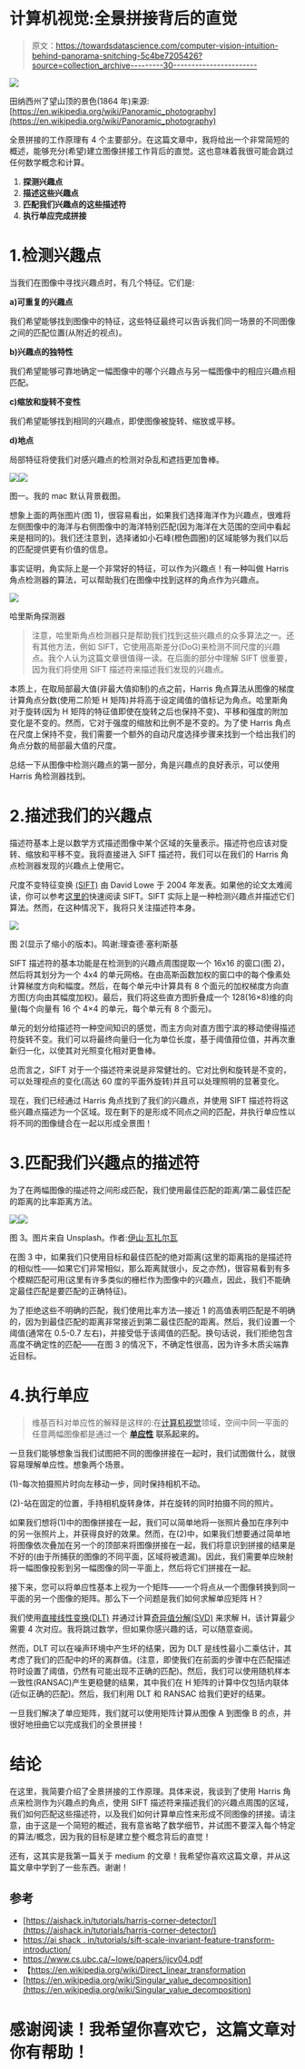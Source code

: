 # 计算机视觉:全景拼接背后的直觉

> 原文：<https://towardsdatascience.com/computer-vision-intuition-behind-panorama-snitching-5c4be7205426?source=collection_archive---------30----------------------->

![](img/6f6d616bdbf7ca7b3c302f12edb7f628.png)

田纳西州了望山顶的景色(1864 年)来源:[https://en.wikipedia.org/wiki/Panoramic_photography](https://en.wikipedia.org/wiki/Panoramic_photography)

全景拼接的工作原理有 4 个主要部分。在这篇文章中，我将给出一个非常简短的概述，能够充分(希望)建立图像拼接工作背后的直觉。这也意味着我很可能会跳过任何数学概念和计算。

1.  **探测兴趣点**
2.  **描述这些兴趣点**
3.  **匹配我们兴趣点的这些描述符**
4.  **执行单应完成拼接**

# 1.检测兴趣点

当我们在图像中寻找兴趣点时，有几个特征。它们是:

**a)可重复的兴趣点**

我们希望能够找到图像中的特征，这些特征最终可以告诉我们同一场景的不同图像之间的匹配位置(从附近的视点)。

**b)兴趣点的独特性**

我们希望能够可靠地确定一幅图像中的哪个兴趣点与另一幅图像中的相应兴趣点相匹配。

**c)缩放和旋转不变性**

我们希望能够找到相同的兴趣点，即使图像被旋转、缩放或平移。

**d)地点**

局部特征将使我们对感兴趣点的检测对杂乱和遮挡更加鲁棒。

![](img/6a922eab5c8ebf329ead96e38fe60618.png)![](img/79bfff74fd8c15011584c61ed75fcfa6.png)

图一。我的 mac 默认背景截图。

想象上面的两张图片(图 1)，很容易看出，如果我们选择海洋作为兴趣点，很难将左侧图像中的海洋与右侧图像中的海洋特别匹配(因为海洋在大范围的空间中看起来是相同的)。我们还注意到，选择诸如小石峰(橙色圆圈)的区域能够为我们以后的匹配提供更有价值的信息。

事实证明，角实际上是一个非常好的特征，可以作为兴趣点！有一种叫做 Harris 角点检测器的算法，可以帮助我们在图像中找到这样的角点作为兴趣点。

![](img/78c0151f90b23010a2e69943bc4c48f1.png)

哈里斯角探测器

> 注意，哈里斯角点检测器只是帮助我们找到这些兴趣点的众多算法之一。还有其他方法，例如 SIFT，它使用高斯差分(DoG)来检测不同尺度的兴趣点。我个人认为这篇文章很值得一读。在后面的部分中理解 SIFT 很重要，因为我们将使用 SIFT 描述符来描述我们发现的兴趣点。

本质上，在取局部最大值(非最大值抑制)的点之前，Harris 角点算法从图像的梯度计算角点分数(使用二阶矩 H 矩阵)并将高于设定阈值的值标记为角点。哈里斯角对于旋转(因为 H 矩阵的特征值即使在旋转之后也保持不变)、平移和强度的附加变化是不变的。然而，它对于强度的缩放和比例不是不变的。为了使 Harris 角点在尺度上保持不变，我们需要一个额外的自动尺度选择步骤来找到一个给出我们的角点分数的局部最大值的尺度。

总结一下从图像中检测兴趣点的第一部分，角是兴趣点的良好表示，可以使用 Harris 角检测器找到。

# 2.描述我们的兴趣点

描述符基本上是以数学方式描述图像中某个区域的矢量表示。描述符也应该对旋转、缩放和平移不变。我将直接进入 SIFT 描述符，我们可以在我们的 Harris 角点检测器发现的兴趣点上使用它。

尺度不变特征变换 [(SIFT)](https://www.cs.ubc.ca/~lowe/papers/ijcv04.pdf) 由 David Lowe 于 2004 年发表。如果他的论文太难阅读，你可以参考[这里的](https://aishack.in/tutorials/sift-scale-invariant-feature-transform-features/)快速阅读 SIFT。SIFT 实际上是一种检测兴趣点并描述它们算法。然而，在这种情况下，我将只关注描述符本身。

![](img/6f24a91374954fee81aacf0e2ba5e601.png)

图 2(显示了缩小的版本)。鸣谢:理查德·塞利斯基

SIFT 描述符的基本功能是在检测到的兴趣点周围提取一个 16x16 的窗口(图 2)，然后将其划分为一个 4x4 的单元网格。在由高斯函数加权的窗口中的每个像素处计算梯度方向和幅度。然后，在每个单元中计算具有 8 个面元的加权梯度方向直方图(方向由其幅度加权)。最后，我们将这些直方图折叠成一个 128(16×8)维的向量(每个向量有 16 个 4×4 的单元，每个单元有 8 个面元)。

单元的划分给描述符一种空间知识的感觉，而主方向对直方图宁滨的移动使得描述符旋转不变。我们可以将最终向量归一化为单位长度，基于阈值箝位值，并再次重新归一化，以使其对光照变化相对更鲁棒。

总而言之，SIFT 对于一个描述符来说是非常健壮的。它对比例和旋转是不变的，可以处理视点的变化(高达 60 度的平面外旋转)并且可以处理照明的显著变化。

现在，我们已经通过 Harris 角点找到了我们的兴趣点，并使用 SIFT 描述符将这些兴趣点描述为一个区域。现在剩下的是形成不同点之间的匹配，并执行单应性以将不同的图像缝合在一起以形成全景图！

# 3.匹配我们兴趣点的描述符

为了在两幅图像的描述符之间形成匹配，我们使用最佳匹配的距离/第二最佳匹配的距离的比率距离方法。

![](img/7723db29f628857619f919a2a5fc770c.png)![](img/43fdd6b3e0476f8712a5473d781e3a31.png)

图 3。图片来自 Unsplash。作者:[伊山·瓦扎尔瓦](https://unsplash.com/@ishanwaza)

在图 3 中，如果我们只使用目标和最佳匹配的绝对距离(这里的距离指的是描述符的相似性——如果它们非常相似，那么距离就很小，反之亦然)，很容易看到有多个模糊匹配可用(这里有许多类似的栅栏作为图像中的兴趣点，因此，我们不能确定最佳匹配是要匹配的正确特征)。

为了拒绝这些不明确的匹配，我们使用比率方法—接近 1 的高值表明匹配是不明确的，因为到最佳匹配的距离非常接近到第二最佳匹配的距离。然后，我们设置一个阈值(通常在 0.5-0.7 左右)，并接受低于该阈值的匹配。换句话说，我们拒绝包含高度不确定性的匹配——在图 3 的情况下，不确定性很高，因为许多木质尖端靠近目标。

# 4.执行单应

> 维基百科对单应性的解释是这样的:在[计算机视觉](https://en.wikipedia.org/wiki/Computer_vision)领域，空间中同一平面的任意两幅图像都是通过一个 [**单应性**](https://en.wikipedia.org/wiki/Homography) **联系起来的。**

一旦我们能够想象当我们试图把不同的图像拼接在一起时，我们试图做什么，就很容易理解单应性。想象两个场景。

(1)-每次拍摄照片时向左移动一步，同时保持相机不动。

(2)-站在固定的位置，手持相机旋转身体，并在旋转的同时拍摄不同的照片。

如果我们想将(1)中的图像拼接在一起，我们可以简单地将一张照片叠加在序列中的另一张照片上，并获得良好的效果。然而，在(2)中，如果我们想要通过简单地将图像依次叠加在另一个的顶部来将图像拼接在一起，我们将意识到拼接的结果是不好的(由于所捕获的图像的不同平面，区域将被遗漏)。因此，我们需要单应映射将一幅图像投影到另一幅图像的同一平面上，然后将它们拼接在一起。

接下来，您可以将单应性基本上视为一个矩阵——一个将点从一个图像转换到同一平面的另一个图像的矩阵。那么下一个问题是我们如何求解单应矩阵 H？

我们使用[直接线性变换(DLT)](https://en.wikipedia.org/wiki/Direct_linear_transformation) 并通过计算[奇异值分解(SVD)](https://en.wikipedia.org/wiki/Singular_value_decomposition) 来求解 H，该计算最少需要 4 次对应。我将跳过数学，但如果你感兴趣的话，可以随意查阅。

然而，DLT 可以在噪声环境中产生坏的结果，因为 DLT 是线性最小二乘估计，其考虑了我们的匹配中的坏的离群值。(注意，即使我们在前面的步骤中在匹配描述符时设置了阈值，仍然有可能出现不正确的匹配)。然后，我们可以使用随机样本一致性(RANSAC)产生更稳健的结果，其中我们在 H 矩阵的计算中仅包括内联体(近似正确的匹配)。然后，我们利用 DLT 和 RANSAC 给我们更好的结果。

一旦我们解决了单应矩阵，我们就可以使用矩阵计算从图像 A 到图像 B 的点，并很好地扭曲它以完成我们的全景拼接！

# **结论**

在这里，我简要介绍了全景拼接的工作原理。具体来说，我谈到了使用 Harris 角点来检测作为兴趣点的角点，使用 SIFT 描述符来描述我们的兴趣点周围的区域，我们如何匹配这些描述符，以及我们如何计算单应性来形成不同图像的拼接。请注意，由于这是一个简短的概述，我有意省略了数学细节，并试图不要深入每个特定的算法/概念，因为我的目标是建立整个概念背后的直觉！

还有，这其实是我第一篇关于 medium 的文章！我希望你喜欢这篇文章，并从这篇文章中学到了一些东西。谢谢！

## 参考

*   [https://aishack.in/tutorials/harris-corner-detector/](https://aishack.in/tutorials/harris-corner-detector/)
*   [https://ai shack . in/tutorials/sift-scale-invariant-feature-transform-introduction/](https://aishack.in/tutorials/sift-scale-invariant-feature-transform-introduction/)
*   https://www.cs.ubc.ca/~lowe/papers/ijcv04.pdf
*   【https://en.wikipedia.org/wiki/Direct_linear_transformation 
*   [https://en.wikipedia.org/wiki/Singular_value_decomposition](https://en.wikipedia.org/wiki/Singular_value_decomposition)

# 感谢阅读！我希望你喜欢它，这篇文章对你有帮助！